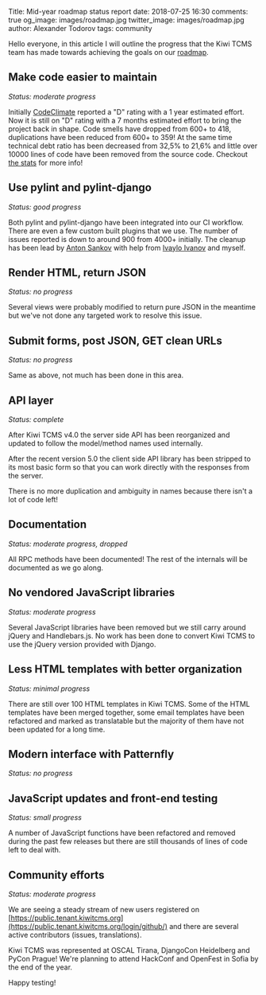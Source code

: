 Title: Mid-year roadmap status report
date: 2018-07-25 16:30
comments: true
og_image: images/roadmap.jpg
twitter_image: images/roadmap.jpg
author: Alexander Todorov
tags: community

Hello everyone, in this article I will outline the progress that the Kiwi TCMS
team has made towards achieving the goals on our
[roadmap]({filename}2018-01-22-milestones.markdown).


Make code easier to maintain
----------------------------

*Status: moderate progress*

Initially [CodeClimate](https://codeclimate.com/github/kiwitcms/Kiwi) reported
a "D" rating with a 1 year estimated effort. Now it is still on "D" rating with
a 7 months estimated effort to bring the project back in shape.
Code smells have dropped from 600+ to 418, duplications have been reduced from 600+ to 359!
At the same time technical debt ratio has been decreased from 32,5% to 21,6% and
little over 10000 lines of code have been removed from the source code.
Checkout
[the stats](https://codeclimate.com/github/kiwitcms/Kiwi/trends/technical_debt)
for more info!



Use pylint and pylint-django
----------------------------

*Status: good progress*

Both pylint and pylint-django have been integrated into our CI workflow. There are even
a few custom built plugins that we use. The number of issues reported is down to around 900
from 4000+ initially. The cleanup has been lead by [Anton Sankov](https://github.com/asankov)
with help from [Ivaylo Ivanov](https://github.com/ivo0126) and myself.


Render HTML, return JSON
------------------------

*Status: no progress*

Several views were probably modified to return pure JSON in the meantime but we've not
done any targeted work to resolve this issue.


Submit forms, post JSON, GET clean URLs
---------------------------------------

*Status: no progress*

Same as above, not much has been done in this area.



API layer
---------

*Status: complete*

After Kiwi TCMS v4.0 the server side API has been reorganized and updated
to follow the model/method names used internally.

After the recent version 5.0 the client side API library has been stripped
to its most basic form so that you can work directly with the responses from
the server.

There is no more duplication and ambiguity in names because there isn't
a lot of code left!


Documentation
-------------

*Status: moderate progress, dropped*

All RPC methods have been documented! The rest of the internals will be documented
as we go along.


No vendored JavaScript libraries
--------------------------------

*Status: moderate progress*

Several JavaScript libraries have been removed but we still carry around jQuery
and Handlebars.js. No work has been done to convert Kiwi TCMS to use the jQuery
version provided with Django.


Less HTML templates with better organization
--------------------------------------------

*Status: minimal progress*


There are still over 100 HTML templates in Kiwi TCMS. Some of the HTML templates
have been merged together, some email templates have been refactored and marked
as translatable but the majority of them have not been updated for a long time.


Modern interface with Patternfly
--------------------------------

*Status: no progress*


JavaScript updates and front-end testing
----------------------------------------

*Status: small progress*

A number of JavaScript functions have been refactored and removed during the
past few releases but there are still thousands of lines of code left to deal with.


Community efforts
------------------

*Status: moderate progress*

We are seeing a steady stream of new users registered on
[https://public.tenant.kiwitcms.org](https://public.tenant.kiwitcms.org/login/github/) and
there are several active contributors (issues, translations).

Kiwi TCMS was represented at OSCAL Tirana, DjangoCon Heidelberg and PyCon Prague!
We're planning to attend HackConf and OpenFest in Sofia by the end of the year.


Happy testing!
